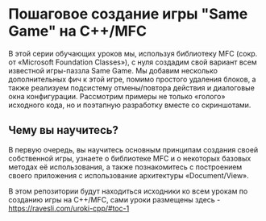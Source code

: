 # Пошаговое создание игры "Same Game" на С++/MFC

В этой серии обучающих уроков мы, используя библиотеку MFC (сокр. от «Microsoft Foundation Classes»), с нуля создадим свой вариант всем известной игры-паззла Same Game. Мы добавим несколько дополнительных фич к этой игре, помимо простого удаления блоков, а также реализуем подсистему отмены/повтора действия и диалоговые окна конфигурации. Рассмотрим примеры не только «голого» исходного кода, но и поэтапную разработку вместе со скриншотами.

<h2>Чему вы научитесь?</h2>
В первую очередь, вы научитесь основным принципам создания своей собственной игры, узнаете о библиотеке MFC и о некоторых базовых методах её использования, а также познакомитесь с построением своего приложения с использование архитектуры «Document/View». 


В этом репозитории будут находиться исходники ко всем урокам по созданию игры на С++/MFC, сами уроки размещены здесь - https://ravesli.com/uroki-cpp/#toc-1
